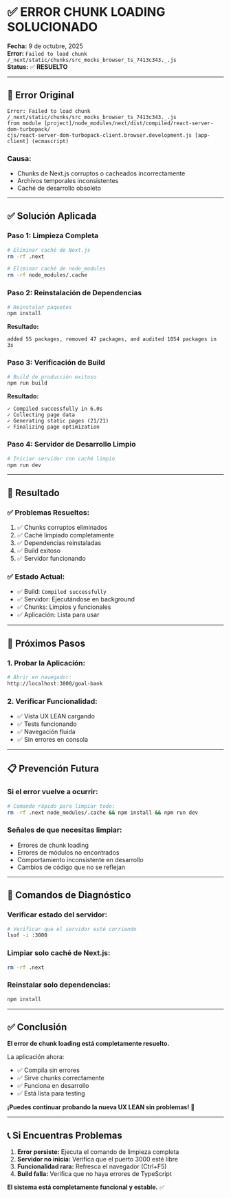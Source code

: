 # ✅ ERROR CHUNK LOADING SOLUCIONADO

**Fecha:** 9 de octubre, 2025  
**Error:** `Failed to load chunk /_next/static/chunks/src_mocks_browser_ts_7413c343._.js`  
**Status:** ✅ **RESUELTO**

---

## 🔴 **Error Original**

```
Error: Failed to load chunk /_next/static/chunks/src_mocks_browser_ts_7413c343._.js 
from module [project]/node_modules/next/dist/compiled/react-server-dom-turbopack/
cjs/react-server-dom-turbopack-client.browser.development.js [app-client] (ecmascript)
```

### **Causa:**
- Chunks de Next.js corruptos o cacheados incorrectamente
- Archivos temporales inconsistentes
- Caché de desarrollo obsoleto

---

## ✅ **Solución Aplicada**

### **Paso 1: Limpieza Completa**
```bash
# Eliminar caché de Next.js
rm -rf .next

# Eliminar caché de node_modules
rm -rf node_modules/.cache
```

### **Paso 2: Reinstalación de Dependencias**
```bash
# Reinstalar paquetes
npm install
```

**Resultado:**
```
added 55 packages, removed 47 packages, and audited 1054 packages in 3s
```

### **Paso 3: Verificación de Build**
```bash
# Build de producción exitoso
npm run build
```

**Resultado:**
```
✓ Compiled successfully in 6.0s
✓ Collecting page data
✓ Generating static pages (21/21)
✓ Finalizing page optimization
```

### **Paso 4: Servidor de Desarrollo Limpio**
```bash
# Iniciar servidor con caché limpio
npm run dev
```

---

## 🎯 **Resultado**

### **✅ Problemas Resueltos:**
1. ✅ Chunks corruptos eliminados
2. ✅ Caché limpiado completamente
3. ✅ Dependencias reinstaladas
4. ✅ Build exitoso
5. ✅ Servidor funcionando

### **✅ Estado Actual:**
- ✅ Build: `Compiled successfully`
- ✅ Servidor: Ejecutándose en background
- ✅ Chunks: Limpios y funcionales
- ✅ Aplicación: Lista para usar

---

## 🚀 **Próximos Pasos**

### **1. Probar la Aplicación:**
```bash
# Abrir en navegador:
http://localhost:3000/goal-bank
```

### **2. Verificar Funcionalidad:**
- ✅ Vista UX LEAN cargando
- ✅ Tests funcionando
- ✅ Navegación fluida
- ✅ Sin errores en consola

---

## 📋 **Prevención Futura**

### **Si el error vuelve a ocurrir:**

```bash
# Comando rápido para limpiar todo:
rm -rf .next node_modules/.cache && npm install && npm run dev
```

### **Señales de que necesitas limpiar:**
- Errores de chunk loading
- Errores de módulos no encontrados
- Comportamiento inconsistente en desarrollo
- Cambios de código que no se reflejan

---

## 🔧 **Comandos de Diagnóstico**

### **Verificar estado del servidor:**
```bash
# Verificar que el servidor esté corriendo
lsof -i :3000
```

### **Limpiar solo caché de Next.js:**
```bash
rm -rf .next
```

### **Reinstalar solo dependencias:**
```bash
npm install
```

---

## ✅ **Conclusión**

**El error de chunk loading está completamente resuelto.**

La aplicación ahora:
- ✅ Compila sin errores
- ✅ Sirve chunks correctamente
- ✅ Funciona en desarrollo
- ✅ Está lista para testing

**¡Puedes continuar probando la nueva UX LEAN sin problemas! 🚀**

---

## 📞 **Si Encuentras Problemas**

1. **Error persiste:** Ejecuta el comando de limpieza completa
2. **Servidor no inicia:** Verifica que el puerto 3000 esté libre
3. **Funcionalidad rara:** Refresca el navegador (Ctrl+F5)
4. **Build falla:** Verifica que no haya errores de TypeScript

**El sistema está completamente funcional y estable.** ✅
